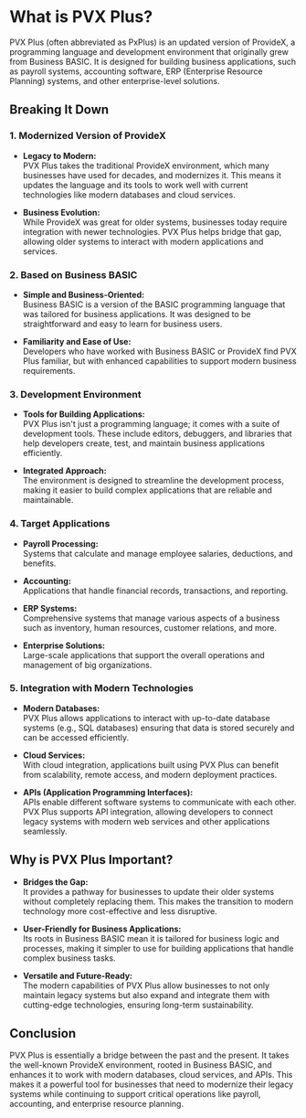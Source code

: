 # What is PVX Plus?

PVX Plus (often abbreviated as PxPlus) is an updated version of ProvideX, a programming language and development environment that originally grew from Business BASIC. It is designed for building business applications, such as payroll systems, accounting software, ERP (Enterprise Resource Planning) systems, and other enterprise-level solutions.

## Breaking It Down

### 1. **Modernized Version of ProvideX**
- **Legacy to Modern:**  
  PVX Plus takes the traditional ProvideX environment, which many businesses have used for decades, and modernizes it. This means it updates the language and its tools to work well with current technologies like modern databases and cloud services.
  
- **Business Evolution:**  
  While ProvideX was great for older systems, businesses today require integration with newer technologies. PVX Plus helps bridge that gap, allowing older systems to interact with modern applications and services.

### 2. **Based on Business BASIC**
- **Simple and Business-Oriented:**  
  Business BASIC is a version of the BASIC programming language that was tailored for business applications. It was designed to be straightforward and easy to learn for business users.
  
- **Familiarity and Ease of Use:**  
  Developers who have worked with Business BASIC or ProvideX find PVX Plus familiar, but with enhanced capabilities to support modern business requirements.

### 3. **Development Environment**
- **Tools for Building Applications:**  
  PVX Plus isn't just a programming language; it comes with a suite of development tools. These include editors, debuggers, and libraries that help developers create, test, and maintain business applications efficiently.
  
- **Integrated Approach:**  
  The environment is designed to streamline the development process, making it easier to build complex applications that are reliable and maintainable.

### 4. **Target Applications**
- **Payroll Processing:**  
  Systems that calculate and manage employee salaries, deductions, and benefits.
  
- **Accounting:**  
  Applications that handle financial records, transactions, and reporting.
  
- **ERP Systems:**  
  Comprehensive systems that manage various aspects of a business such as inventory, human resources, customer relations, and more.
  
- **Enterprise Solutions:**  
  Large-scale applications that support the overall operations and management of big organizations.

### 5. **Integration with Modern Technologies**
- **Modern Databases:**  
  PVX Plus allows applications to interact with up-to-date database systems (e.g., SQL databases) ensuring that data is stored securely and can be accessed efficiently.
  
- **Cloud Services:**  
  With cloud integration, applications built using PVX Plus can benefit from scalability, remote access, and modern deployment practices.
  
- **APIs (Application Programming Interfaces):**  
  APIs enable different software systems to communicate with each other. PVX Plus supports API integration, allowing developers to connect legacy systems with modern web services and other applications seamlessly.

## Why is PVX Plus Important?

- **Bridges the Gap:**  
  It provides a pathway for businesses to update their older systems without completely replacing them. This makes the transition to modern technology more cost-effective and less disruptive.
  
- **User-Friendly for Business Applications:**  
  Its roots in Business BASIC mean it is tailored for business logic and processes, making it simpler to use for building applications that handle complex business tasks.
  
- **Versatile and Future-Ready:**  
  The modern capabilities of PVX Plus allow businesses to not only maintain legacy systems but also expand and integrate them with cutting-edge technologies, ensuring long-term sustainability.

## Conclusion

PVX Plus is essentially a bridge between the past and the present. It takes the well-known ProvideX environment, rooted in Business BASIC, and enhances it to work with modern databases, cloud services, and APIs. This makes it a powerful tool for businesses that need to modernize their legacy systems while continuing to support critical operations like payroll, accounting, and enterprise resource planning.

